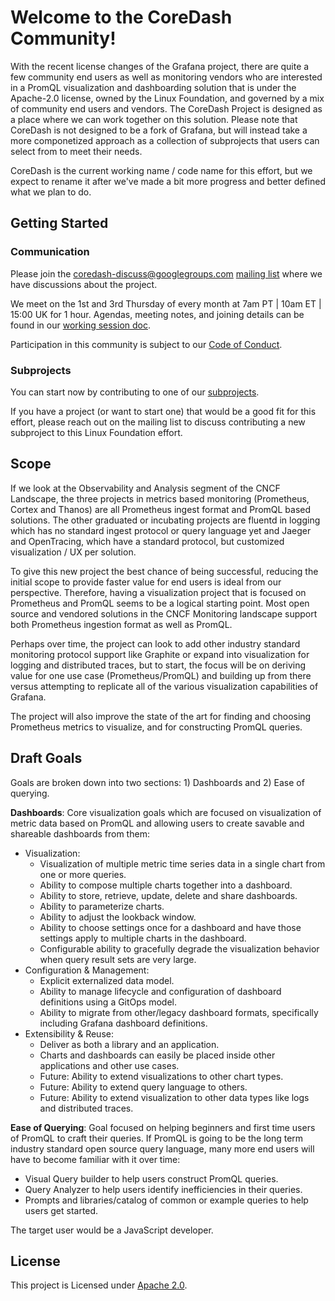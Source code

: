 # Welcome to the CoreDash Community!

With the recent license changes of the Grafana project, there are quite a few
community end users as well as monitoring vendors who are interested in a
PromQL visualization and dashboarding solution that is under the Apache-2.0 
license, owned by the Linux Foundation, and governed by a mix of community
end users and vendors. The CoreDash Project is designed as a place where we can
work together on this solution. Please note that CoreDash is not designed to be
a fork of Grafana, but will instead take a more componetized approach as a
collection of subprojects that users can select from to meet their needs.

CoreDash is the current working name / code name for this effort, but we expect
to rename it after we've made a bit more progress and better defined what we
plan to do.

## Getting Started

### Communication

Please join the coredash-discuss@googlegroups.com 
[mailing list](https://groups.google.com/g/coredash-discuss)
where we have discussions about the project.

We meet on the 1st and 3rd Thursday of every month at 7am PT | 10am ET | 15:00 UK
for 1 hour. Agendas, meeting notes, and joining details can be found in our
[working session
doc](https://docs.google.com/document/d/1FZy-tuIz-C5NSQe3AdeT-DixZZXMjDi-BnQy2kj_9xU/edit).
 
Participation in this community is subject to our
[Code of Conduct](CODE_OF_CONDUCT.md).

### Subprojects

You can start now by contributing to one of our [subprojects](subprojects.md). 

If you have a project (or want to start one) that would be a good fit for this
effort, please reach out on the mailing list to discuss contributing a new
subproject to this Linux Foundation effort.

## Scope

If we look at the Observability and Analysis segment of the CNCF Landscape, the
three projects in metrics based monitoring (Prometheus, Cortex and Thanos) are
all Prometheus ingest format and PromQL based solutions. The other graduated or
incubating projects are fluentd in logging which has no standard ingest protocol
or query language yet and Jaeger and OpenTracing, which have a standard
protocol, but customized visualization / UX per solution.

To give this new project the best chance of being successful, reducing the initial
scope to provide faster value for end users is ideal from our perspective.
Therefore, having a visualization project that is focused on Prometheus and
PromQL seems to be a logical starting point. Most open source and vendored
solutions in the CNCF Monitoring landscape support both Prometheus ingestion
format as well as PromQL. 

Perhaps over time, the project can look to add other industry standard
monitoring protocol support like Graphite or expand into visualization for
logging and distributed traces, but to start, the focus will be on deriving
value for one use case (Prometheus/PromQL) and building up from there versus
attempting to replicate all of the various visualization capabilities of
Grafana.

The project will also improve the state of the art for finding and choosing
Prometheus metrics to visualize, and for constructing PromQL queries.

## Draft Goals

Goals are broken down into two sections: 1) Dashboards and 2) Ease of querying. 

**Dashboards**:
Core visualization goals which are focused on visualization of metric data
based on PromQL and allowing users to create savable and shareable dashboards
from them:

* Visualization:
  * Visualization of multiple metric time series data in a single chart from one
    or more queries.
  * Ability to compose multiple charts together into a dashboard.
  * Ability to store, retrieve, update, delete and share dashboards.
  * Ability to parameterize charts.
  * Ability to adjust the lookback window.
  * Ability to choose settings once for a dashboard and have those settings apply
    to multiple charts in the dashboard. 
  * Configurable ability to gracefully degrade the visualization behavior when
    query result sets are very large.
* Configuration & Management:
  * Explicit externalized data model.
  * Ability to manage lifecycle and configuration of dashboard definitions using a
    GitOps model.
  * Ability to migrate from other/legacy dashboard formats, specifically including
    Grafana dashboard definitions.
* Extensibility & Reuse:
  * Deliver as both a library and an application.
  * Charts and dashboards can easily be placed inside other applications and other
    use cases.
  * Future: Ability to extend visualizations to other chart types.
  * Future: Ability to extend query language to others.
  * Future: Ability to extend visualization to other data types like logs and
    distributed traces.
 
**Ease of Querying**:
Goal focused on helping beginners and first time users of PromQL to craft their
queries. If PromQL is going to be the long term industry standard open source
query language, many more end users will have to become familiar with it over
time:

* Visual Query builder to help users construct PromQL queries.
* Query Analyzer to help users identify inefficiencies in their queries.
* Prompts and libraries/catalog of common or example queries to help users get
  started.

The target user would be a JavaScript developer.

## License

This project is Licensed under [Apache 2.0](LICENSE).

